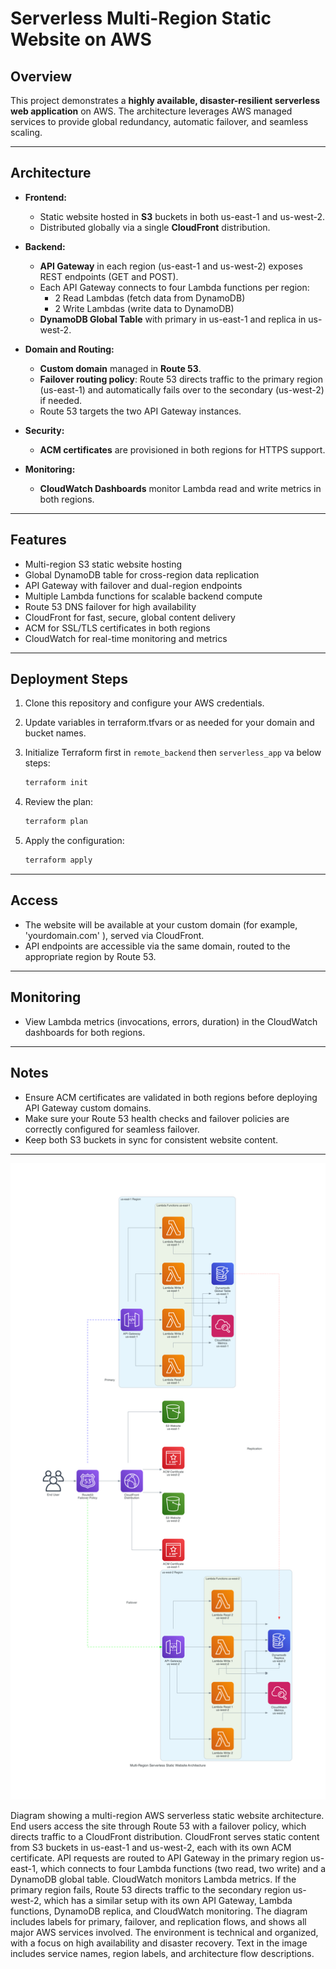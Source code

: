 # Serverless Multi-Region Static Website on AWS

## Overview

This project demonstrates a **highly available, disaster-resilient serverless web application** on AWS. The architecture leverages AWS managed services to provide global redundancy, automatic failover, and seamless scaling.

---

## Architecture

- **Frontend:**  
    - Static website hosted in **S3** buckets in both us-east-1 and us-west-2.
    - Distributed globally via a single **CloudFront** distribution.

- **Backend:**  
    - **API Gateway** in each region (us-east-1 and us-west-2) exposes REST endpoints (GET and POST).
    - Each API Gateway connects to four Lambda functions per region:
        - 2 Read Lambdas (fetch data from DynamoDB)
        - 2 Write Lambdas (write data to DynamoDB)
    - **DynamoDB Global Table** with primary in us-east-1 and replica in us-west-2.

- **Domain and Routing:**  
    - **Custom domain** managed in **Route 53**.
    - **Failover routing policy**: Route 53 directs traffic to the primary region (us-east-1) and automatically fails over to the secondary (us-west-2) if needed.
    - Route 53 targets the two API Gateway instances.

- **Security:**  
    - **ACM certificates** are provisioned in both regions for HTTPS support.

- **Monitoring:**  
    - **CloudWatch Dashboards** monitor Lambda read and write metrics in both regions.

---

## Features

- Multi-region S3 static website hosting
- Global DynamoDB table for cross-region data replication
- API Gateway with failover and dual-region endpoints
- Multiple Lambda functions for scalable backend compute
- Route 53 DNS failover for high availability
- CloudFront for fast, secure, global content delivery
- ACM for SSL/TLS certificates in both regions
- CloudWatch for real-time monitoring and metrics

---

## Deployment Steps

1. Clone this repository and configure your AWS credentials.

2. Update variables in terraform.tfvars or as needed for your domain and bucket names.

3. Initialize Terraform first in ```remote_backend``` then ```serverless_app``` va below steps:
     ```sh
     terraform init
     ```

4. Review the plan:
     ```sh
     terraform plan
     ```

5. Apply the configuration:
     ```sh
     terraform apply
     ```

---

## Access

- The website will be available at your custom domain (for example, 'yourdomain.com' ), served via CloudFront.
- API endpoints are accessible via the same domain, routed to the appropriate region by Route 53.

---

## Monitoring

- View Lambda metrics (invocations, errors, duration) in the CloudWatch dashboards for both regions.

---

## Notes

- Ensure ACM certificates are validated in both regions before deploying API Gateway custom domains.
- Make sure your Route 53 health checks and failover policies are correctly configured for seamless failover.
- Keep both S3 buckets in sync for consistent website content.

---

![Multi-Region Serverless Static Website Architecture](multi-region_serverless_static_website_architecture.png)

Diagram showing a multi-region AWS serverless static website architecture. End users access the site through Route 53 with a failover policy, which directs traffic to a CloudFront distribution. CloudFront serves static content from S3 buckets in us-east-1 and us-west-2, each with its own ACM certificate. API requests are routed to API Gateway in the primary region us-east-1, which connects to four Lambda functions (two read, two write) and a DynamoDB global table. CloudWatch monitors Lambda metrics. If the primary region fails, Route 53 directs traffic to the secondary region us-west-2, which has a similar setup with its own API Gateway, Lambda functions, DynamoDB replica, and CloudWatch monitoring. The diagram includes labels for primary, failover, and replication flows, and shows all major AWS services involved. The environment is technical and organized, with a focus on high availability and disaster recovery. Text in the image includes service names, region labels, and architecture flow descriptions.
